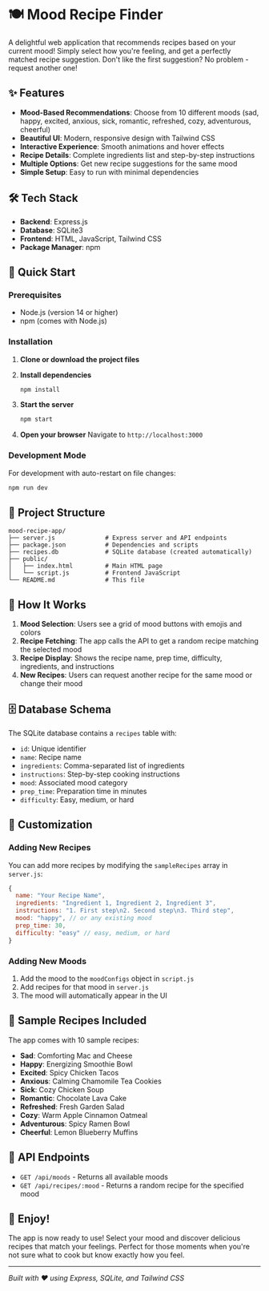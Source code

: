 # 🍽️ Mood Recipe Finder

A delightful web application that recommends recipes based on your current mood! Simply select how you're feeling, and get a perfectly matched recipe suggestion. Don't like the first suggestion? No problem - request another one!

## ✨ Features

- **Mood-Based Recommendations**: Choose from 10 different moods (sad, happy, excited, anxious, sick, romantic, refreshed, cozy, adventurous, cheerful)
- **Beautiful UI**: Modern, responsive design with Tailwind CSS
- **Interactive Experience**: Smooth animations and hover effects
- **Recipe Details**: Complete ingredients list and step-by-step instructions
- **Multiple Options**: Get new recipe suggestions for the same mood
- **Simple Setup**: Easy to run with minimal dependencies

## 🛠️ Tech Stack

- **Backend**: Express.js
- **Database**: SQLite3
- **Frontend**: HTML, JavaScript, Tailwind CSS
- **Package Manager**: npm

## 🚀 Quick Start

### Prerequisites

- Node.js (version 14 or higher)
- npm (comes with Node.js)

### Installation

1. **Clone or download the project files**

2. **Install dependencies**
   ```bash
   npm install
   ```

3. **Start the server**
   ```bash
   npm start
   ```

4. **Open your browser**
   Navigate to `http://localhost:3000`

### Development Mode

For development with auto-restart on file changes:
```bash
npm run dev
```

## 📁 Project Structure

```
mood-recipe-app/
├── server.js              # Express server and API endpoints
├── package.json           # Dependencies and scripts
├── recipes.db             # SQLite database (created automatically)
├── public/
│   ├── index.html         # Main HTML page
│   └── script.js          # Frontend JavaScript
└── README.md              # This file
```

## 🎯 How It Works

1. **Mood Selection**: Users see a grid of mood buttons with emojis and colors
2. **Recipe Fetching**: The app calls the API to get a random recipe matching the selected mood
3. **Recipe Display**: Shows the recipe name, prep time, difficulty, ingredients, and instructions
4. **New Recipes**: Users can request another recipe for the same mood or change their mood

## 🗄️ Database Schema

The SQLite database contains a `recipes` table with:
- `id`: Unique identifier
- `name`: Recipe name
- `ingredients`: Comma-separated list of ingredients
- `instructions`: Step-by-step cooking instructions
- `mood`: Associated mood category
- `prep_time`: Preparation time in minutes
- `difficulty`: Easy, medium, or hard

## 🎨 Customization

### Adding New Recipes

You can add more recipes by modifying the `sampleRecipes` array in `server.js`:

```javascript
{
  name: "Your Recipe Name",
  ingredients: "Ingredient 1, Ingredient 2, Ingredient 3",
  instructions: "1. First step\n2. Second step\n3. Third step",
  mood: "happy", // or any existing mood
  prep_time: 30,
  difficulty: "easy" // easy, medium, or hard
}
```

### Adding New Moods

1. Add the mood to the `moodConfigs` object in `script.js`
2. Add recipes for that mood in `server.js`
3. The mood will automatically appear in the UI

## 🌟 Sample Recipes Included

The app comes with 10 sample recipes:
- **Sad**: Comforting Mac and Cheese
- **Happy**: Energizing Smoothie Bowl
- **Excited**: Spicy Chicken Tacos
- **Anxious**: Calming Chamomile Tea Cookies
- **Sick**: Cozy Chicken Soup
- **Romantic**: Chocolate Lava Cake
- **Refreshed**: Fresh Garden Salad
- **Cozy**: Warm Apple Cinnamon Oatmeal
- **Adventurous**: Spicy Ramen Bowl
- **Cheerful**: Lemon Blueberry Muffins

## 🔧 API Endpoints

- `GET /api/moods` - Returns all available moods
- `GET /api/recipes/:mood` - Returns a random recipe for the specified mood

## 🎉 Enjoy!

The app is now ready to use! Select your mood and discover delicious recipes that match your feelings. Perfect for those moments when you're not sure what to cook but know exactly how you feel.

---

*Built with ❤️ using Express, SQLite, and Tailwind CSS* 